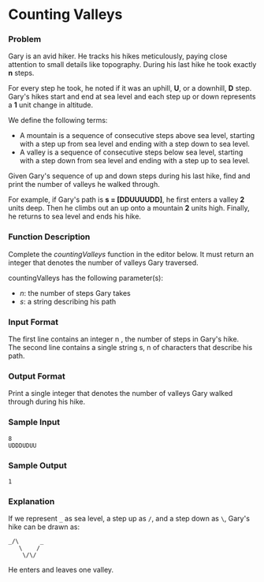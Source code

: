 
# Counting Valleys
### Problem 

Gary is an avid hiker. He tracks his hikes meticulously, paying close attention to small details like topography. During his last hike he took exactly  **n**  steps.

For every step he took, he noted if it was an uphill,  **U**, or a downhill,  **D**  step. Gary's hikes start and end at sea level and each step up or down represents a  **1**  unit change in altitude.

We define the following terms:

-   A mountain is a sequence of consecutive steps above sea level, starting with a step up from sea level and ending with a step down to sea level.
-   A valley is a sequence of consecutive steps below sea level, starting with a step down from sea level and ending with a step up to sea level.

Given Gary's sequence of up and down steps during his last hike, find and print the number of valleys he walked through.

For example, if Gary's path is  **s = [DDUUUUDD]**, he first enters a valley  **2**  units deep. Then he climbs out an up onto a mountain  **2**  units high. Finally, he returns to sea level and ends his hike.

### **Function Description**


Complete the  _countingValleys_  function in the editor below. It must return an integer that denotes the number of valleys Gary traversed.

countingValleys has the following parameter(s):

-   _n_: the number of steps Gary takes
-   _s_: a string describing his path
### **Input Format**
The first line contains an integer n , the number of steps in Gary's hike.  
The second line contains a single string s, n of characters that describe his path.

### **Output Format**
Print a single integer that denotes the number of valleys Gary walked through during his hike.
### **Sample Input**
```
8
UDDDUDUU
```
### **Sample Output**
```
1
```
### **Explanation**
If we represent `_` as sea level, a step up as `/`, and a step down as `\`, Gary's hike can be drawn as:
```
_/\      _
   \    /
    \/\/
```
He enters and leaves one valley.